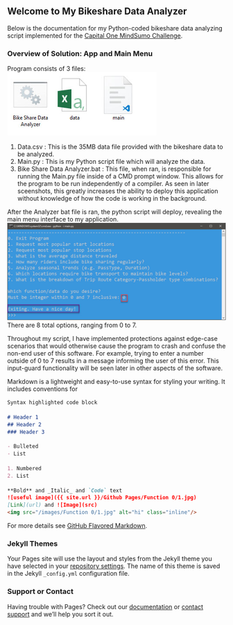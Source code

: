## Welcome to My Bikeshare Data Analyzer

Below is the documentation for my Python-coded bikeshare data analyzing script implemented for the [Capital One MindSumo Challenge](https://www.mindsumo.com/contests/bikeshare-data).

### Overview of Solution: App and Main Menu
Program consists of 3 files:
<img src="Github Pages/Main Menu/1.jpg" class="img-responsive" alt=""> </div>
1. Data.csv : This is the 35MB data file provided with the bikeshare data to be analyzed.
2. Main.py : This is my Python script file which will analyze the data.
3. Bike Share Data Analyzer.bat : This file, when ran, is responsible for running the Main.py file inside of a CMD prompt window. This allows for the program to be run independently of a compiler. As seen in later sceenshots, this greatly increases the ability to deploy this application without knowledge of how the code is working in the background.

After the Analyzer bat file is ran, the python script will deploy, revealing the main menu interface to my application.
<img src="Github Pages/Function 0/1.jpg" class="img-responsive" alt=""> </div>
There are 8 total options, ranging from 0 to 7.

Throughout my script, I have implemented protections against edge-case scenarios that would otherwise cause the program to crash and confuse the non-end user of this software. For example, trying to enter a number outside of 0 to 7 results in a message informing the user of this error. This input-guard functionality will be seen later in other aspects of the software.
<img src="Github Pages/Function 0/2.jpg" class="img-responsive" alt=""> </div>

Markdown is a lightweight and easy-to-use syntax for styling your writing. It includes conventions for

```markdown
Syntax highlighted code block

# Header 1
## Header 2
### Header 3

- Bulleted
- List

1. Numbered
2. List

**Bold** and _Italic_ and `Code` text
![useful image]({{ site.url }}/Github Pages/Function 0/1.jpg)
[Link](url) and ![Image](src)
<img src="/images/Function 0/1.jpg" alt="hi" class="inline"/>
```

For more details see [GitHub Flavored Markdown](https://guides.github.com/features/mastering-markdown/).

### Jekyll Themes

Your Pages site will use the layout and styles from the Jekyll theme you have selected in your [repository settings](https://github.com/tschoulte/bikesharedata/settings). The name of this theme is saved in the Jekyll `_config.yml` configuration file.

### Support or Contact

Having trouble with Pages? Check out our [documentation](https://help.github.com/categories/github-pages-basics/) or [contact support](https://github.com/contact) and we’ll help you sort it out.
